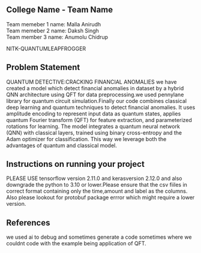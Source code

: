 ## College Name - Team Name
Team memeber 1 name: Malla Anirudh</br>
Team memeber 2 name: Daksh Singh</br>
Team member 3 name: Anumolu Chidrup</br>

NITK-QUANTUMLEAPFROGGER

## Problem Statement
QUANTUM DETECTIVE:CRACKING FINANCIAL ANOMALIES
we have created a model which detect financial anomalies in dataset by a hybrid QNN architecture using QFT for data preprocessing.we used pennylane library for quantum circuit simulation.Finally our code
 combines classical deep learning and quantum techniques to detect financial anomalies. It uses amplitude encoding to represent input data as quantum states, applies quantum Fourier transform (QFT) for feature extraction, and parameterized rotations for learning. The model integrates a quantum neural network (QNN) with classical layers, trained using binary cross-entropy and the Adam optimizer for classification.
 This way we leverage both the advantages of quantum and classical model.

## Instructions on running your project
PLEASE USE tensorflow version 2.11.0 and kerasversion 2.12.0 and also downgrade the python to 3.10 or lower.Please ensure that the csv fiiles in correct format containing only the time,amount and label as the columns. Also please lookout for protobuf package errror which might require a lower version.

## References
we used ai to debug and sometimes generate a code sometimes where we couldnt code with the example being application of QFT.
